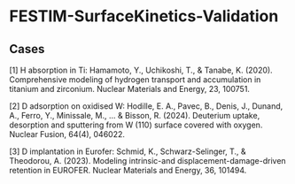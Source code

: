 # FESTIM-SurfaceKinetics-Validation

## Cases

[1] H absorption in Ti: Hamamoto, Y., Uchikoshi, T., & Tanabe, K. (2020). Comprehensive modeling of hydrogen transport and accumulation in titanium and zirconium. Nuclear Materials and Energy, 23, 100751.

[2] D adsorption on oxidised W: Hodille, E. A., Pavec, B., Denis, J., Dunand, A., Ferro, Y., Minissale, M., ... & Bisson, R. (2024). Deuterium uptake, desorption and sputtering from W (110) surface covered with oxygen. Nuclear Fusion, 64(4), 046022.

[3] D implantation in Eurofer: Schmid, K., Schwarz-Selinger, T., & Theodorou, A. (2023). Modeling intrinsic-and displacement-damage-driven retention in EUROFER. Nuclear Materials and Energy, 36, 101494.
